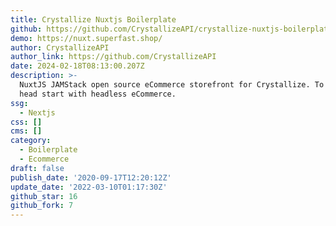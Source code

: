 ```yaml
---
title: Crystallize Nuxtjs Boilerplate
github: https://github.com/CrystallizeAPI/crystallize-nuxtjs-boilerplate
demo: https://nuxt.superfast.shop/
author: CrystallizeAPI
author_link: https://github.com/CrystallizeAPI
date: 2024-02-18T08:13:00.207Z
description: >-
  NuxtJS JAMStack open source eCommerce storefront for Crystallize. To get you a
  head start with headless eCommerce.
ssg:
  - Nextjs
css: []
cms: []
category:
  - Boilerplate
  - Ecommerce
draft: false
publish_date: '2020-09-17T12:20:12Z'
update_date: '2022-03-10T01:17:30Z'
github_star: 16
github_fork: 7
---
```

